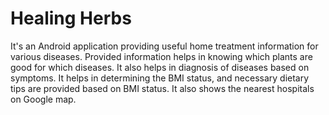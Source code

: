 # Healing Herbs
It's an Android application providing useful home treatment information for various diseases. Provided information helps in knowing which plants are good for which diseases. It also helps in diagnosis of diseases based on symptoms. It helps in determining the BMI status, and necessary dietary tips are provided based on BMI status. It also shows the nearest hospitals on Google map.


